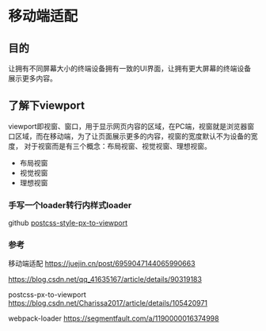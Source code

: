 # 移动端适配

## 目的
让拥有不同屏幕大小的终端设备拥有一致的UI界面，让拥有更大屏幕的终端设备展示更多内容。


## 了解下viewport
viewport即视窗、窗口，用于显示网页内容的区域，在PC端，视窗就是浏览器窗口区域，而在移动端，为了让页面展示更多的内容，视窗的宽度默认不为设备的宽度，
对于视窗而是有三个概念：布局视窗、视觉视窗、理想视窗。

- 布局视窗 
- 视觉视窗
- 理想视窗



### 手写一个loader转行内样式loader


github [postcss-style-px-to-viewport](https://github.com/tiger-mini/postcss-style-px-to-viewport)




### 参考

移动端适配
https://juejin.cn/post/6959047144065990663


https://blog.csdn.net/qq_41635167/article/details/90319183

postcss-px-to-viewport
https://blog.csdn.net/Charissa2017/article/details/105420971

webpack-loader
https://segmentfault.com/a/1190000016374998

